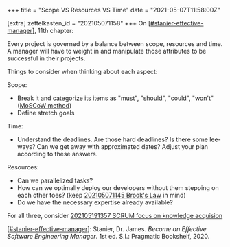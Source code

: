 +++
title = "Scope VS Resources VS Time"
date = "2021-05-07T11:58:00Z"

[extra]
zettelkasten_id = "202105071158"
+++
On [[#stanier-effective-manager](/zettelkasten/tags/stanier-effective-manager)], 11th chapter:

Every project is governed by a balance between scope, resources and time. A manager will have to weight in and manipulate those attributes to be successful in their projects.

Things to consider when thinking about each aspect:

Scope: 
- Break it and categorize its items as "must", "should", "could", "won't" ([MoSCoW method](https://en.wikipedia.org/wiki/MoSCoW_method))
- Define stretch goals

Time:
- Understand the deadlines. Are those hard deadlines? Is there some lee-ways? Can we get away with approximated dates? Adjust your plan according to these answers.

Resources:
- Can we parallelized tasks?
- How can we optimally deploy our developers without them stepping on each other toes? (keep [202105071145 Brook's Law](/zettelkasten/202105071145-brook-s-law) in mind)
- Do we have the necessary expertise already available?

For all three, consider [202105191357 SCRUM focus on knowledge acquision](/zettelkasten/202105191357-scrum-focus-on-knowledge-acquision)


[[#stanier-effective-manager](/zettelkasten/tags/stanier-effective-manager)]: Stanier, Dr. James. _Become an Effective Software Engineering Manager_. 1st ed. S.l.: Pragmatic Bookshelf, 2020.
